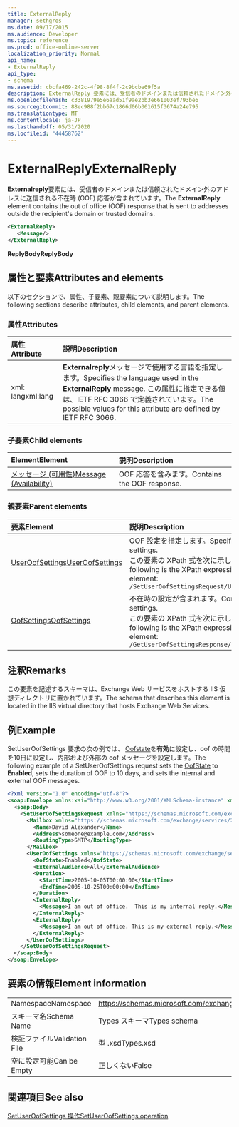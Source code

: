 ```yaml
---
title: ExternalReply
manager: sethgros
ms.date: 09/17/2015
ms.audience: Developer
ms.topic: reference
ms.prod: office-online-server
localization_priority: Normal
api_name:
- ExternalReply
api_type:
- schema
ms.assetid: cbcfa469-242c-4f98-8f4f-2c9bcbe69f5a
description: ExternalReply 要素には、受信者のドメインまたは信頼されたドメイン外のアドレスに送信される不在時 (OOF) 応答が含まれています。
ms.openlocfilehash: c3381979e5e6aad51f9ae2bb3e661003ef793be6
ms.sourcegitcommit: 88ec988f2bb67c1866d06b361615f3674a24e795
ms.translationtype: MT
ms.contentlocale: ja-JP
ms.lasthandoff: 05/31/2020
ms.locfileid: "44458762"
---
```

# <a name="externalreply"></a><span data-ttu-id="5a610-103">ExternalReply</span><span class="sxs-lookup"><span data-stu-id="5a610-103">ExternalReply</span></span>

<span data-ttu-id="5a610-104">**Externalreply**要素には、受信者のドメインまたは信頼されたドメイン外のアドレスに送信される不在時 (OOF) 応答が含まれています。</span><span class="sxs-lookup"><span data-stu-id="5a610-104">The **ExternalReply** element contains the out of office (OOF) response that is sent to addresses outside the recipient's domain or trusted domains.</span></span> 
  
```XML
<ExternalReply>
   <Message/>
</ExternalReply>
```

 <span data-ttu-id="5a610-105">**ReplyBody**</span><span class="sxs-lookup"><span data-stu-id="5a610-105">**ReplyBody**</span></span>
## <a name="attributes-and-elements"></a><span data-ttu-id="5a610-106">属性と要素</span><span class="sxs-lookup"><span data-stu-id="5a610-106">Attributes and elements</span></span>

<span data-ttu-id="5a610-107">以下のセクションで、属性、子要素、親要素について説明します。</span><span class="sxs-lookup"><span data-stu-id="5a610-107">The following sections describe attributes, child elements, and parent elements.</span></span>
  
### <a name="attributes"></a><span data-ttu-id="5a610-108">属性</span><span class="sxs-lookup"><span data-stu-id="5a610-108">Attributes</span></span>

|<span data-ttu-id="5a610-109">**属性**</span><span class="sxs-lookup"><span data-stu-id="5a610-109">**Attribute**</span></span>|<span data-ttu-id="5a610-110">**説明**</span><span class="sxs-lookup"><span data-stu-id="5a610-110">**Description**</span></span>|
|:-----|:-----|
|<span data-ttu-id="5a610-111">xml: lang</span><span class="sxs-lookup"><span data-stu-id="5a610-111">xml:lang</span></span>  <br/> |<span data-ttu-id="5a610-112">**Externalreply**メッセージで使用する言語を指定します。</span><span class="sxs-lookup"><span data-stu-id="5a610-112">Specifies the language used in the **ExternalReply** message.</span></span> <span data-ttu-id="5a610-113">この属性に指定できる値は、IETF RFC 3066 で定義されています。</span><span class="sxs-lookup"><span data-stu-id="5a610-113">The possible values for this attribute are defined by IETF RFC 3066.</span></span>  <br/> |
   
### <a name="child-elements"></a><span data-ttu-id="5a610-114">子要素</span><span class="sxs-lookup"><span data-stu-id="5a610-114">Child elements</span></span>

|<span data-ttu-id="5a610-115">**Element**</span><span class="sxs-lookup"><span data-stu-id="5a610-115">**Element**</span></span>|<span data-ttu-id="5a610-116">**説明**</span><span class="sxs-lookup"><span data-stu-id="5a610-116">**Description**</span></span>|
|:-----|:-----|
|[<span data-ttu-id="5a610-117">メッセージ (可用性)</span><span class="sxs-lookup"><span data-stu-id="5a610-117">Message (Availability)</span></span>](message-availability.md) <br/> |<span data-ttu-id="5a610-118">OOF 応答を含みます。</span><span class="sxs-lookup"><span data-stu-id="5a610-118">Contains the OOF response.</span></span>  <br/> |
   
### <a name="parent-elements"></a><span data-ttu-id="5a610-119">親要素</span><span class="sxs-lookup"><span data-stu-id="5a610-119">Parent elements</span></span>

|<span data-ttu-id="5a610-120">**要素**</span><span class="sxs-lookup"><span data-stu-id="5a610-120">**Element**</span></span>|<span data-ttu-id="5a610-121">**説明**</span><span class="sxs-lookup"><span data-stu-id="5a610-121">**Description**</span></span>|
|:-----|:-----|
|[<span data-ttu-id="5a610-122">UserOofSettings</span><span class="sxs-lookup"><span data-stu-id="5a610-122">UserOofSettings</span></span>](useroofsettings.md) <br/> |<span data-ttu-id="5a610-123">OOF 設定を指定します。</span><span class="sxs-lookup"><span data-stu-id="5a610-123">Specifies the OOF settings.</span></span>  <br/> <span data-ttu-id="5a610-124">この要素の XPath 式を次に示します。</span><span class="sxs-lookup"><span data-stu-id="5a610-124">The following is the XPath expression to this element:</span></span>  <br/>  `/SetUserOofSettingsRequest/UserOofSettings` <br/> |
|[<span data-ttu-id="5a610-125">OofSettings</span><span class="sxs-lookup"><span data-stu-id="5a610-125">OofSettings</span></span>](oofsettings.md) <br/> |<span data-ttu-id="5a610-126">不在時の設定が含まれます。</span><span class="sxs-lookup"><span data-stu-id="5a610-126">Contains the OOF settings.</span></span>  <br/> <span data-ttu-id="5a610-127">この要素の XPath 式を次に示します。</span><span class="sxs-lookup"><span data-stu-id="5a610-127">The following is the XPath expression to this element:</span></span>  <br/>  `/GetUserOofSettingsResponse/OofSettings` <br/> |
   
## <a name="remarks"></a><span data-ttu-id="5a610-128">注釈</span><span class="sxs-lookup"><span data-stu-id="5a610-128">Remarks</span></span>

<span data-ttu-id="5a610-129">この要素を記述するスキーマは、Exchange Web サービスをホストする IIS 仮想ディレクトリに置かれています。</span><span class="sxs-lookup"><span data-stu-id="5a610-129">The schema that describes this element is located in the IIS virtual directory that hosts Exchange Web Services.</span></span>
  
## <a name="example"></a><span data-ttu-id="5a610-130">例</span><span class="sxs-lookup"><span data-stu-id="5a610-130">Example</span></span>

<span data-ttu-id="5a610-131">SetUserOofSettings 要求の次の例では、 [Oofstate](oofstate.md)を**有効**に設定し、oof の時間を10日に設定し、内部および外部の oof メッセージを設定します。</span><span class="sxs-lookup"><span data-stu-id="5a610-131">The following example of a SetUserOofSettings request sets the [OofState](oofstate.md) to **Enabled**, sets the duration of OOF to 10 days, and sets the internal and external OOF messages.</span></span>
  
```XML
<?xml version="1.0" encoding="utf-8"?>
<soap:Envelope xmlns:xsi="http://www.w3.org/2001/XMLSchema-instance" xmlns:xsd="http://www.w3.org/2001/XMLSchema" xmlns:soap="http://schemas.xmlsoap.org/soap/envelope/">
  <soap:Body>
    <SetUserOofSettingsRequest xmlns="https://schemas.microsoft.com/exchange/services/2006/messages">
      <Mailbox xmlns="https://schemas.microsoft.com/exchange/services/2006/types">
        <Name>David Alexander</Name>
        <Address>someone@example.com</Address>
        <RoutingType>SMTP</RoutingType>
      </Mailbox>
      <UserOofSettings xmlns="https://schemas.microsoft.com/exchange/services/2006/types">
        <OofState>Enabled</OofState>
        <ExternalAudience>All</ExternalAudience>
        <Duration>
          <StartTime>2005-10-05T00:00:00</StartTime>
          <EndTime>2005-10-25T00:00:00</EndTime>
        </Duration>
        <InternalReply>
          <Message>I am out of office.  This is my internal reply.</Message>
        </InternalReply>
        <ExternalReply>
          <Message>I am out of office. This is my external reply.</Message>
        </ExternalReply>
      </UserOofSettings>
    </SetUserOofSettingsRequest>
  </soap:Body>
</soap:Envelope>
```

## <a name="element-information"></a><span data-ttu-id="5a610-132">要素の情報</span><span class="sxs-lookup"><span data-stu-id="5a610-132">Element information</span></span>

|||
|:-----|:-----|
|<span data-ttu-id="5a610-133">Namespace</span><span class="sxs-lookup"><span data-stu-id="5a610-133">Namespace</span></span>  <br/> |https://schemas.microsoft.com/exchange/services/2006/types  <br/> |
|<span data-ttu-id="5a610-134">スキーマ名</span><span class="sxs-lookup"><span data-stu-id="5a610-134">Schema Name</span></span>  <br/> |<span data-ttu-id="5a610-135">Types スキーマ</span><span class="sxs-lookup"><span data-stu-id="5a610-135">Types schema</span></span>  <br/> |
|<span data-ttu-id="5a610-136">検証ファイル</span><span class="sxs-lookup"><span data-stu-id="5a610-136">Validation File</span></span>  <br/> |<span data-ttu-id="5a610-137">型 .xsd</span><span class="sxs-lookup"><span data-stu-id="5a610-137">Types.xsd</span></span>  <br/> |
|<span data-ttu-id="5a610-138">空に設定可能</span><span class="sxs-lookup"><span data-stu-id="5a610-138">Can be Empty</span></span>  <br/> |<span data-ttu-id="5a610-139">正しくない</span><span class="sxs-lookup"><span data-stu-id="5a610-139">False</span></span>  <br/> |
   
## <a name="see-also"></a><span data-ttu-id="5a610-140">関連項目</span><span class="sxs-lookup"><span data-stu-id="5a610-140">See also</span></span>



[<span data-ttu-id="5a610-141">SetUserOofSettings 操作</span><span class="sxs-lookup"><span data-stu-id="5a610-141">SetUserOofSettings operation</span></span>](setuseroofsettings-operation.md)

